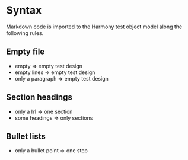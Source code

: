 # Syntax

Markdown code is imported to the Harmony test object model along the following rules.

## Empty file

- empty => empty test design
- empty lines => empty test design
- only a paragraph => empty test design

## Section headings

- only a h1 => one section
- some headings => only sections

## Bullet lists

- only a bullet point => one step